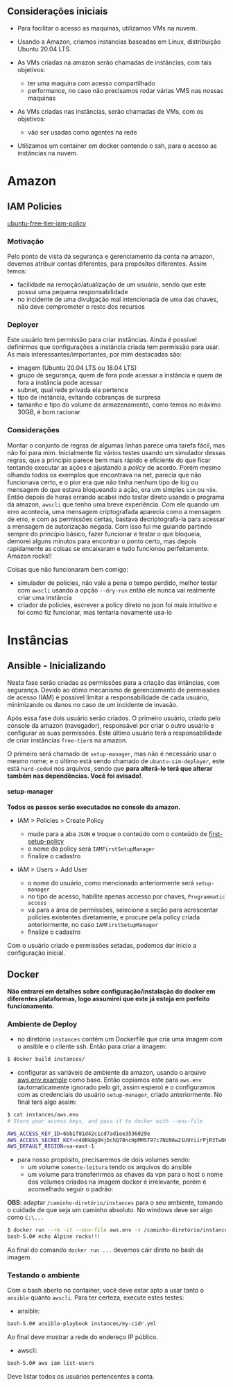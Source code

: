 ## Considerações iniciais

* Para facilitar o acesso as maquinas, utilizamos VMs na nuvem.
* Usando a Amazon, criamos instancias baseadas em Linux, distribuição Ubuntu 20.04 LTS.

* As VMs criadas na amazon serão chamadas de instâncias, com tais objetivos:
    - ter uma maquina com acesso compartilhado
    - performance, no caso não precisamos rodar várias VMS nas nossas maquinas

* As VMs criadas nas instâncias, serão chamadas de VMs, com os objetivos:
    - vão ser usadas como agentes na rede

* Utilizamos um container em docker contendo o ssh, para o acesso as instâncias 
    na nuvem.

# Amazon
## IAM Policies
[ubuntu-free-tier-iam-policy](ubuntu-free-tier-iam-policy.json)
### Motivação
Pelo ponto de vista da segurança e gerenciamento da conta na amazon, devemos atribuir contas diferentes, para propósitos diferentes. Assim temos:
- facilidade na remoção/atualização de um usuário, sendo que este possui uma pequena responsabilidade
- no incidente de uma divulgação mal intencionada de uma das chaves, não deve comprometer o resto dos recursos

### Deployer
Este usuário tem permissão para criar instâncias. Ainda é possível definirmos que configurações a instância criada tem permissão para usar. As mais interessantes/importantes, por mim destacadas são:
- imagem (Ubuntu 20.04 LTS ou 18.04 LTS)
- grupo de segurança, quem de fora pode acessar a instância e quem de fora a instância pode acessar 
- subnet, qual rede privada ela pertence
- tipo de instância, evitando cobranças de surpresa
- tamanho e tipo do volume de armazenamento, como temos no máximo 30GB, é bom racionar

### Considerações
Montar o conjunto de regras de algumas linhas parece uma tarefa fácil, mas não foi para mim.
Inicialmente fiz vários testes usando um simulador dessas regras, que a princípio parece bem mais rápido e eficiente do que ficar tentando executar as ações e ajustando a _policy_ de acordo. Porém mesmo olhando todos os exemplos que encontrava na net, parecia que não funcionava certo, e o pior era que não tinha nenhum tipo de log ou mensagem do que estava bloqueando a ação, era um simples `sim` ou `não`. Então depois de horas errando acabei indo testar direto usando o programa da amazon, `awscli` que tenho uma breve experiência. Com ele quando um erro acontecia, uma mensagem criptografada aparecia como a mensagem de erro, e com as permissões certas, bastava decriptografa-la para acessar a mensagem de autorização negada. Com isso fui me guiando partindo sempre do princípio básico, fazer funcionar e testar o que bloqueia, demorei alguns minutos para encontrar o ponto certo, mas depois rapidamente as coisas se encaixaram e tudo funcionou perfeitamente. Amazon rocks!!

Coisas que não funcionaram bem comigo:
- simulador de policies, não vale a pena o tempo perdido, melhor testar com `awscli` usando a opção `--dry-run` então ele nunca vai realmente criar uma instância
- criador de policies, escrever a policy direto no json foi mais intuitivo e foi como fiz funcionar, mas tentaria novamente usa-lo


# Instâncias

## Ansible - Inicializando
Nesta fase serão criadas as permissões para a criação das intâncias, com segurança. Devido ao ótimo mecanismo de gerenciamento de permissões de acesso (IAM) é possível limitar a responsabilidade de cada usuário, minimizando os danos no caso de um incidente de invasão.

Após essa fase dois usuário serão criados. O primeiro usuário, criado pelo console da amazon (navegador), responsável por criar o outro usuário e configurar as suas permissões. Este último usuário terá a responsabilidade de criar instâncias `free-tier`s na amazon. 

O primeiro será chamado de `setup-manager`, mas não é necessário usar o mesmo nome; e o último está sendo chamado de `ubuntu-sim-deployer`, este está `hard-coded` nos arquivos, sendo que **para alterá-lo terá que alterar também nas dependências. Você foi avisado!**.

#### setup-manager
**Todos os passos serão executados no console da amazon.**

- IAM > Policies > Create Policy
    - mude para a aba `JSON` e troque o conteúdo com o conteúdo de [first-setup-policy](instances/ansible/policies/first-setup-policy.json)
    - o nome da policy será `IAMFirstSetupManager`
    - finalize o cadastro

- IAM > Users > Add User
    - o nome do usuário, como mencionado anteriormente será `setup-manager`
    - no tipo de acesso, habilite apenas accesso por chaves, `Programmatic access`
    - vá para a área de permissões, selecione a seção para acrescentar policies existentes diretamente, e procure pela policy criada anteriormente, no caso `IAMFirstSetupManager`
    - finalize o cadastro

Com o usuário criado e permissões setadas, podemos dar início a configuração inicial.

## Docker
**Não entrarei em detalhes sobre configuração/instalação do docker em diferentes plataformas, logo assumirei que este já esteja em perfeito funcionamento.**

### Ambiente de Deploy
- no diretório `instances` contém um Dockerfile que cria uma imagem com o ansible e o cliente ssh. Então para criar a imagem:
```bash
$ docker build instances/
```

- configurar as variáveis de ambiente da amazon, usando o arquivo [aws.env.example](instances/aws.env.example) como base. Então copiamos este para `aws.env` (automaticamente ignorado pelo git, assim espero) e o configuramos com as credenciais do usuário `setup-manager`, criado anteriormente. No final terá algo assim:
```bash
$ cat instances/aws.env
# Store your access keys, and pass it to docker with --env-file

AWS_ACCESS_KEY_ID=6bb1f81d42c1cd7ad1ee3536029e
AWS_ACCESS_SECRET_KEY=n40Rk8gUHjDchQ70ncHpMMST97c7NiN6w21U9YiirPjR3TwDKhik9Qk+Ho
AWS_DEFAULT_REGION=sa-east-1
```

- para nosso propósito, precisaremos de dois volumes sendo:
    - um volume `somente-leitura` tendo os arquivos do ansible
    - um volume para transferirmos as chaves da vpn para o host
o nome dos volumes criados na imagem docker é irrelevante, porém é aconselhado seguir o padrão:

**OBS**: adaptar `/caminho-diretório/instances` para o seu ambiente, tomando o cuidade de que seja um caminho absoluto. No windows deve ser algo como `C:\...`

```bash
$ docker run --rm -it --env-file aws.env -v /caminho-diretório/instances/ansible:/instances:ro -v /caminho-diretório/instances/vpnkeys:/vpnkeys ${IMAGE_ID}
bash-5.0# echo Alpine rocks!!!
```

Ao final do comando `docker run ...` devemos cair direto no bash da imagem.

### Testando o ambiente
Com o bash aberto no container, você deve estar apto a usar tanto o `ansible` quanto  `awscli`. Para ter certeza, execute estes testes:

- ansible:
```bash
bash-5.0# ansible-playbook instances/my-cidr.yml  
```

Ao final deve mostrar a rede do endereço IP público.

- awscli:
```bash
bash-5.0# aws iam list-users
```

Deve listar todos os usuários pertencentes a conta. 